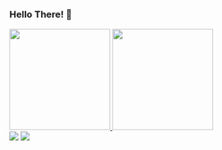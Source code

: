 ### Hello There! 👋

 <div>
  <a href="https://github.com/mateusvpassos">
  <img height="180em" src="https://github-readme-stats.vercel.app/api?username=mateusvpassos&show_icons=true&theme=dracula&include_all_commits=true&count_private=true"/>
  <img height="180em" src="https://github-readme-stats.vercel.app/api/top-langs/?username=mateusvpassos&layout=compact&langs_count=7&theme=dracula"/>
</div>

<div> 
  <a href = "mailto:mviniciusdospassos@gmail.com"><img src="https://img.shields.io/badge/-Gmail-%23333?style=for-the-badge&logo=gmail&logoColor=white" target="_blank"></a>
  <a href="https://www.linkedin.com/in/mateus-vin%C3%ADcius-dos-passos-0a3609199/" target="_blank"><img src="https://img.shields.io/badge/-LinkedIn-%230077B5?style=for-the-badge&logo=linkedin&logoColor=white" target="_blank"></a> 
 
</div>
